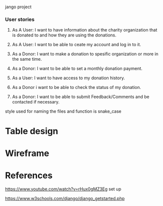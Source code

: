 # 
jango project

### User stories

1. As A User: I want to have information about the charity organization that is donated to and how they are using the donations.
    
2. As A User: I want to be able to ceate my account and log in to it.
   
3. As a Donor: I want to make a donation to spesific organization or more in the same time.
   
4. As a Donor: I want to be able to set a monthly donation payment.
   
5. As a User: I want to have access to my donation history.
   
6. As a Donor i want to be able to check the status of my donation.
   
7. As a Donor: I want to be able to submit Feedback/Comments and be contacted if necessary.
   

style used for naming the files and function is snake_case

# Table design


# Wireframe



# References
   
  https://www.youtube.com/watch?v=rHux0gMZ3Eg
  set up
  
  https://www.w3schools.com/django/django_getstarted.php

